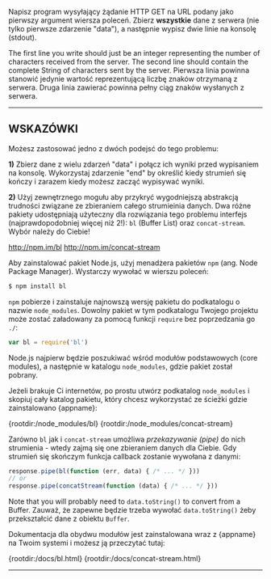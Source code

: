 Napisz program wysyłający żądanie HTTP GET na URL podany jako pierwszy argument wiersza poleceń. Zbierz **wszystkie** dane z serwera (nie tylko pierwsze zdarzenie "data"), a następnie wypisz dwie linie na konsolę (stdout).

The first line you write should just be an integer representing the number of characters received from the server. The second line should contain the complete String of characters sent by the server.
Pierwsza linia powinna stanowić jedynie wartość reprezentującą liczbę znaków otrzymaną z serwera. Druga linia zawierać powinna pełny ciąg znaków wysłanych z serwera.

----------------------------------------------------------------------
## WSKAZÓWKI

Możesz zastosować jedno z dwóch podejsć do tego problemu:

**1)** Zbierz dane z wielu zdarzeń "data" i połącz ich wyniki przed wypisaniem na konsolę. Wykorzystaj zdarzenie "end" by określić kiedy strumień się kończy i zarazem kiedy możesz zacząć wypisywać wyniki.

**2)** Użyj zewnętrznego mogułu aby przykryć wygodniejszą abstrakcją trudności związane ze zbieraniem całego strumieinia danych. Dwa różne pakiety udostępniają użyteczny dla rozwiązania tego problemu interfejs (najprawdopodobniej więcej niż 2!): `bl` (Buffer List) oraz `concat-stream`. Wybór należy do Ciebie!

  <http://npm.im/bl>
  <http://npm.im/concat-stream>

Aby zainstalować pakiet Node.js, użyj menadżera pakietów `npm` (ang. Node Package Manager). Wystarczy wywołać w wierszu poleceń:

```sh
$ npm install bl
```

`npm` pobierze i zainstaluje najnowszą wersję pakietu do podkatalogu o nazwie `node_modules`. Dowolny pakiet w tym podkatalogu Twojego projektu może zostać załadowany za pomocą funkcji `require` bez poprzedzania go `./`:

```js
var bl = require('bl')
```

Node.js najpierw będzie poszukiwać wśród modułów podstawowych (core modules), a następnie w katalogu `node_modules`, gdzie pakiet został pobrany.

Jeżeli brakuje Ci internetów, po prostu utwórz podkatalog `node_modules` i skopiuj cały katalog pakietu, który chcesz wykorzystać ze ścieżki gdzie zainstalowano {appname}:

  {rootdir:/node_modules/bl}
  {rootdir:/node_modules/concat-stream}

Zarówno `bl` jak i `concat-stream` umożliwa *przekazywanie (pipe)* do nich strumienia - wtedy zajmą się one zbieraniem danych dla Ciebie. Gdy strumień się skończym funkcja callback zostanie wywołana z danymi:

```js
response.pipe(bl(function (err, data) { /* ... */ }))
// or
response.pipe(concatStream(function (data) { /* ... */ }))
```

Note that you will probably need to `data.toString()` to convert from a Buffer.
Zauważ, że zapewne będzie trzeba wywołać `data.toString()` żeby przekształcić dane z obiektu `Buffer`.

Dokumentacja dla obydwu modułów jest zainstalowana wraz z {appname} na Twoim systemi i możesz ją przeczytać tutaj:

  {rootdir:/docs/bl.html}
  {rootdir:/docs/concat-stream.html}

----------------------------------------------------------------------
